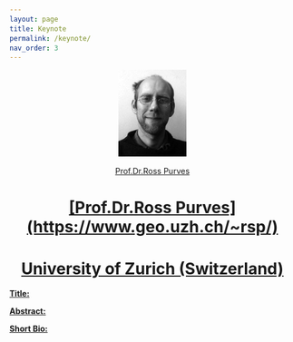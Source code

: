```yaml
---
layout: page
title: Keynote
permalink: /keynote/
nav_order: 3
---
```


<p align="center">
<a href="url">
 <img src="figure/119.jpg"  ></a>
</p>
<p align="center">

 <p align="center">
<a href="[url](https://www.geo.uzh.ch/~rsp/)">
 Prof.Dr.Ross Purves
</p>
<p align="center">

 
 
  <h1 align="center"> [Prof.Dr.Ross Purves](https://www.geo.uzh.ch/~rsp/) </h1>

  <h1 align="center"> University of Zurich (Switzerland) </h1>
 


<strong> Title:</strong>

<strong> Abstract: </strong>

<strong> Short Bio: </strong>
